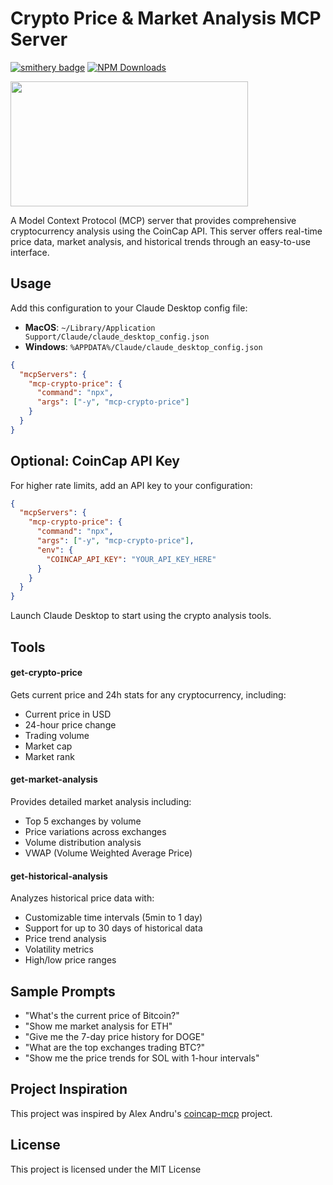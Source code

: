 # Crypto Price & Market Analysis MCP Server
[![smithery badge](https://smithery.ai/badge/@truss44/mcp-crypto-price)](https://smithery.ai/server/@truss44/mcp-crypto-price) [![NPM Downloads](https://img.shields.io/npm/d18m/mcp-crypto-price)](https://www.npmjs.com/package/mcp-crypto-price)

<a href="https://glama.ai/mcp/servers/jpqoejojnc">
  <img width="380" height="200" src="https://glama.ai/mcp/servers/jpqoejojnc/badge" />
</a>

A Model Context Protocol (MCP) server that provides comprehensive cryptocurrency analysis using the CoinCap API. This server offers real-time price data, market analysis, and historical trends through an easy-to-use interface.

## Usage

Add this configuration to your Claude Desktop config file:

- **MacOS**: `~/Library/Application Support/Claude/claude_desktop_config.json`
- **Windows**: `%APPDATA%/Claude/claude_desktop_config.json`

```json
{
  "mcpServers": {
    "mcp-crypto-price": {
      "command": "npx",
      "args": ["-y", "mcp-crypto-price"]
    }
  }
}
```

## Optional: CoinCap API Key

For higher rate limits, add an API key to your configuration:

```json
{
  "mcpServers": {
    "mcp-crypto-price": {
      "command": "npx",
      "args": ["-y", "mcp-crypto-price"],
      "env": {
        "COINCAP_API_KEY": "YOUR_API_KEY_HERE"
      }
    }
  }
}
```

Launch Claude Desktop to start using the crypto analysis tools.

## Tools

#### get-crypto-price

Gets current price and 24h stats for any cryptocurrency, including:
- Current price in USD
- 24-hour price change
- Trading volume
- Market cap
- Market rank

#### get-market-analysis

Provides detailed market analysis including:
- Top 5 exchanges by volume
- Price variations across exchanges
- Volume distribution analysis
- VWAP (Volume Weighted Average Price)

#### get-historical-analysis

Analyzes historical price data with:
- Customizable time intervals (5min to 1 day)
- Support for up to 30 days of historical data
- Price trend analysis
- Volatility metrics
- High/low price ranges

## Sample Prompts

- "What's the current price of Bitcoin?"
- "Show me market analysis for ETH"
- "Give me the 7-day price history for DOGE"
- "What are the top exchanges trading BTC?"
- "Show me the price trends for SOL with 1-hour intervals"

## Project Inspiration

This project was inspired by Alex Andru's [coincap-mcp](https://github.com/QuantGeekDev/coincap-mcp) project.

## License

This project is licensed under the MIT License
